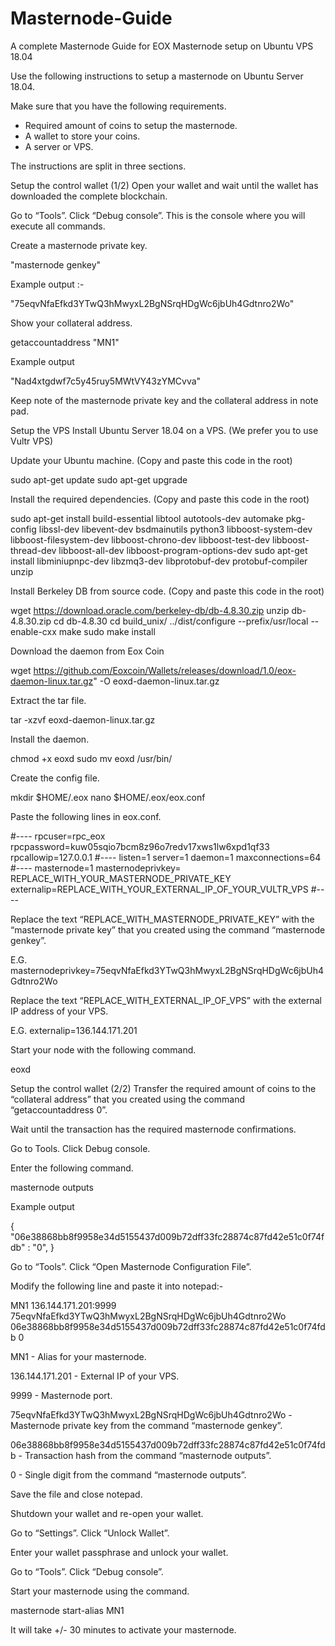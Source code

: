 # Masternode-Guide
A complete Masternode Guide for EOX Masternode setup on Ubuntu VPS 18.04

Use the following instructions to setup a masternode on Ubuntu Server 18.04.

Make sure that you have the following requirements.

- Required amount of coins to setup the masternode. 
- A wallet to store your coins. 
- A server or VPS.

The instructions are split in three sections.


Setup the control wallet (1/2)
Open your wallet and wait until the wallet has downloaded the complete blockchain.

Go to “Tools”. 
Click “Debug console”. 
This is the console where you will execute all commands.

Create a masternode private key.

"masternode genkey"

Example output :-

"75eqvNfaEfkd3YTwQ3hMwyxL2BgNSrqHDgWc6jbUh4Gdtnro2Wo"

Show your collateral address.

getaccountaddress "MN1"

Example output

"Nad4xtgdwf7c5y45ruy5MWtVY43zYMCvva"

Keep note of the masternode private key and the collateral address in note pad.


Setup the VPS
Install Ubuntu Server 18.04 on a VPS. (We prefer you to use Vultr VPS)

Update your Ubuntu machine. (Copy and paste this code in the root)

sudo apt-get update
sudo apt-get upgrade

Install the required dependencies. (Copy and paste this code in the root)

sudo apt-get install build-essential libtool autotools-dev automake pkg-config libssl-dev libevent-dev bsdmainutils python3 libboost-system-dev libboost-filesystem-dev libboost-chrono-dev libboost-test-dev libboost-thread-dev libboost-all-dev libboost-program-options-dev
sudo apt-get install libminiupnpc-dev libzmq3-dev libprotobuf-dev protobuf-compiler unzip

Install Berkeley DB from source code. (Copy and paste this code in the root)

wget https://download.oracle.com/berkeley-db/db-4.8.30.zip
unzip db-4.8.30.zip
cd db-4.8.30
cd build_unix/
../dist/configure --prefix/usr/local --enable-cxx
make
sudo make install


Download the daemon from Eox Coin

wget https://github.com/Eoxcoin/Wallets/releases/download/1.0/eox-daemon-linux.tar.gz" -O eoxd-daemon-linux.tar.gz

Extract the tar file.

tar -xzvf eoxd-daemon-linux.tar.gz

Install the daemon.

chmod +x eoxd
sudo mv eoxd /usr/bin/

Create the config file.

mkdir $HOME/.eox
nano $HOME/.eox/eox.conf

Paste the following lines in eox.conf.

#----
rpcuser=rpc_eox
rpcpassword=kuw05sqio7bcm8z96o7redv17xws1lw6xpd1qf33
rpcallowip=127.0.0.1
#----
listen=1
server=1
daemon=1
maxconnections=64
#----
masternode=1
masternodeprivkey= REPLACE_WITH_YOUR_MASTERNODE_PRIVATE_KEY
externalip=REPLACE_WITH_YOUR_EXTERNAL_IP_OF_YOUR_VULTR_VPS
#----

Replace the text “REPLACE_WITH_MASTERNODE_PRIVATE_KEY” with the “masternode private key” that you created using the command “masternode genkey”. 

E.G. masternodeprivkey=75eqvNfaEfkd3YTwQ3hMwyxL2BgNSrqHDgWc6jbUh4Gdtnro2Wo

Replace the text “REPLACE_WITH_EXTERNAL_IP_OF_VPS” with the external IP address of your VPS. 

E.G. externalip=136.144.171.201

Start your node with the following command.

eoxd

Setup the control wallet (2/2)
Transfer the required amount of coins to the “collateral address” that you created using the command “getaccountaddress 0”.

Wait until the transaction has the required masternode confirmations.

Go to Tools. 
Click Debug console.

Enter the following command.

masternode outputs

Example output

{ "06e38868bb8f9958e34d5155437d009b72dff33fc28874c87fd42e51c0f74fdb" : "0", } 

Go to “Tools”. 
Click “Open Masternode Configuration File”.

Modify the following line and paste it into notepad:-

MN1 136.144.171.201:9999 75eqvNfaEfkd3YTwQ3hMwyxL2BgNSrqHDgWc6jbUh4Gdtnro2Wo 06e38868bb8f9958e34d5155437d009b72dff33fc28874c87fd42e51c0f74fdb 0

MN1 - Alias for your masternode.

136.144.171.201 - External IP of your VPS.

9999 - Masternode port.

75eqvNfaEfkd3YTwQ3hMwyxL2BgNSrqHDgWc6jbUh4Gdtnro2Wo - Masternode private key from the command “masternode genkey”.

06e38868bb8f9958e34d5155437d009b72dff33fc28874c87fd42e51c0f74fdb - Transaction hash from the command “masternode outputs”.

0 - Single digit from the command “masternode outputs”.

Save the file and close notepad.

Shutdown your wallet and re-open your wallet.

Go to “Settings”. 
Click “Unlock Wallet”.

Enter your wallet passphrase and unlock your wallet.

Go to “Tools”. 
Click “Debug console”.

Start your masternode using the command.

masternode start-alias MN1

It will take +/- 30 minutes to activate your masternode.

